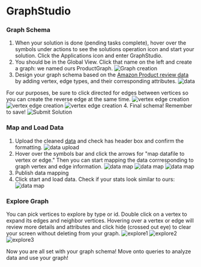 # GraphStudio 
### Graph Schema 
1. When your solution is done (pending tasks complete), hover over the symbols under actions to see the solutions operation icon and start your solution. Click the Applications icon and enter GraphStudio.
2. You should be in the Global View. Click that name on the left and create a graph: we named ours ProductGraph. 
![Graph creation](../img/graphstudio1.png)
3. Design your graph schema based on the [Amazon Product review data](https://kristinezhengx.github.io/amazon-app-site/dataworld/#pandas) by adding vertex, edge types, and their corresponding attributes. 
![data](../img/datacsv.png)

For our purposes, be sure to click directed for edges between vertices so you can create the reverse edge at the same time. 
![vertex edge creation](../img/graphstudio2.png)
![vertex edge creation](../img/graphstudio3.png)
![vertex edge creation](../img/graphstudio4.png)
4. Final schema! Remember to save! 
![Submit Solution](../img/graphstudio5.png)

### Map and Load Data
1. Upload the cleaned [data](https://kristinezhengx.github.io/amazon-app-site/dataworld/#pandas) and check has header box and confirm the formatting.
![data upload](../img/data1.png)
2. Hover over the symbols bar and click the arrows for "map datafile to vertex or edge." Then you can start mapping the data corrresponding to graph vertex and edge information. 
![data map](../img/data2.png)
![data map](../img/data4.png)
![data map](../img/data5.png)
3. Publish data mapping
4. Click start and load data. Check if your stats look similar to ours:
![data map](../img/loaddata.png)


### Explore Graph
You can pick vertices to explore by type or id. Double click on a vertex to expand its edges and neighbor vertices. Hovering over a vertex or edge will review more details and attributes and click hide (crossed out eye) to clear your screen without deleting from your graph. 
![explore1](../img/explore1.png)
![explore2](../img/explore2.png)
![explore3](../img/explore3.png)

Now you are all set with your graph schema! Move onto queries to analyze data and use your graph! 
